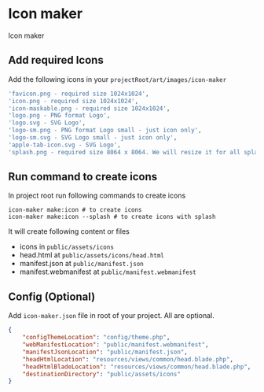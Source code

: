 # Icon maker
Icon maker

## Add required Icons
Add the following icons in your `projectRoot/art/images/icon-maker`
```php
'favicon.png - required size 1024x1024',
'icon.png - required size 1024x1024',
'icon-maskable.png - required size 1024x1024',
'logo.png - PNG format Logo',
'logo.svg - SVG Logo',
'logo-sm.png - PNG format Logo small - just icon only',
'logo-sm.svg - SVG Logo small - just icon only',
'apple-tab-icon.svg - SVG Logo',
'splash.png - required size 8064 x 8064. We will resize it for all splash screens' // optional
```

## Run command to create icons
In project root run following commands to create icons
```shell
icon-maker make:icon # to create icons
icon-maker make:icon --splash # to create icons with splash
```
It will create following content or files
- icons in `public/assets/icons`
- head.html at `public/assets/icons/head.html`
- manifest.json at `public/manifest.json`
- manifest.webmanifest at `public/manifest.webmanifest`

## Config (Optional)
Add `icon-maker.json` file in root of your project. All are optional.
```json
{
    "configThemeLocation": "config/theme.php",
    "webManifestLocation": "public/manifest.webmanifest",
    "manifestJsonLocation": "public/manifest.json",
    "headHtmlLocation": "resources/views/common/head.blade.php",
    "headHtmlBladeLocation": "resources/views/common/head.blade.php",
    "destinationDirectory": "public/assets/icons"
}
```
